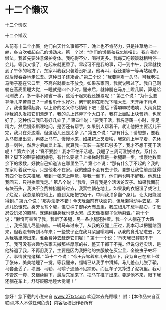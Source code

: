 # 十二个懒汉

十二个懒汉

十二个懒汉 

从前有十二个小厮，他们白天什么事都不干，晚上也不肯努力，只是往草地上一躺，各自吹嘘起自己的懒劲来。第一个说：“你们的懒惰和我怎能相比，我有我的懒法。我首先要注意保护身体。我吃得不少，喝得更多。我每天吃顿饭就稍稍停一会儿。等我又饿了，吃起来就更香了。早起可不是我的事，可一到中午，我早就找到了午休的地方了。东家叫我我只装着没听见，他再叫，我还要等一等再站起来，然后慢吞吞地走过去。这种日子还凑合。” 
第二个说：“我要照看一头马，可我老把马嚼子塞在它口里，不高兴就根本不放食。如果东家问，我就说喂过了。我自己则躺在燕麦里睡大觉，一睡就是四个小时。醒来后，就伸腿在马身上蹬几脚，算是给马刷洗了。多一事不如省一事，这活干起来我还嫌累呢！” 
第三个说：“为什么要拿活儿来苦自己？一点也没什么好处。我干脆躺在阳光下睡大觉，天开始下雨点了，我也懒得起身。以上帝的名义你尽情地下吧！最后下得噼噼啪啪响，大雨竟拔掉我的头发把它们漂走了，我的头上还弄了个大口子，我在上面贴上块膏药，也就好了。这种伤口我已有好几处了。” 
第四个说：“要我干活，我先游荡一小时，养足精力。然后慢条斯理地问，是否还有帮手。如果别人帮着干，就让他把主要活儿干完，我只在旁边看。但这活儿还是太多了。” 
第五个说：“那有什么！请想想，要我从马厩里出粪，再装上马车。慢慢地来，如果耙上叉着啥，我就向上半举着，先休息一刻钟，然后才把粪叉上车。就算我一天装一车那已够多了，我才不想干死干活呢！” 
第六个说：“真不要脸！我才不怕干活呢。我睡了三周可没脱过衣。系什么鞋？脚下的鞋要掉就掉吧，有什么要紧？上楼梯时我是一抬腿跟一步，慢慢地数着余下的级数，好教自己知道该在哪里坐下。” 
第七个说：“那有什么了不起的？我的东家盯着我干活，只是他老不在家。我的速度不会有虫子快，要想让我往前走就得有四个壮汉来推我。我到一张床上睡觉，等我一倒下，他们再也叫不醒我。他想让我回去，只得抬着我走。” 
第八个说：“我看，只有我是个活泼的汉子。如果我面前有块石头，我决不会费神抬腿跨过去，我索性躺在地上。如果我的衣服湿了或沾上了烂泥，我总是躺在地上，直到太阳把它晒干。中间我顶多翻个身儿，让太阳能照得到。” 
第九个说：“那办法挺不错！今天我面前有块面包，但我懒得动手去拿，差点儿没饿死。身旁也有个罐，但它样子那样大而且重，我压根儿不想举起它，宁愿忍受饥渴的煎熬，就连翻翻身我也觉太累，成天像根棍子似地躺着。” 
第十个说：“懒惰可害苦了我，我断了条腿，另一条小腿还肿着。我一个人躺在了大路上，我把腿儿尽量伸直。一辆马车过来了，从我的双腿上压过，我本可以把腿缩回来，但我没有听到马车来；一些蚊子正在我耳朵里嗡嗡叫，从我的鼻孔钻进去，又从我嘴里爬出来，谁会费神去赶走它们呢！” 
第十一个说：“昨天我已辞职不干了。我可没有兴趣为东家去搬那些厚厚的书，整天干都干不完。但说句老实话，是他辞退了我，不再用我了，主要是因为我把他的衣服放在灰尘里，全被虫子蛀坏了。事情就是这样。” 
第十二个说：“今天我驾着车儿去趟乡下，我为自己在车上做了张床，美美地睡了一觉。等我醒来，缰绳已从我手中滑掉，马儿差点儿脱了辕，马套全丢了，项圈、马勒、马嚼子通通不见踪影。而且车子又掉进了泥坑里。我可不管这一套，又继续躺下，最后东家来了，把马车推了出来。要是他不来，眼下我还躺在车上，舒舒服服地睡大觉呢！” 

                  
--------------------
您好！您下载的小说来自 www.27txt.com 欢迎常去光顾哦！
附：【本作品来自互联网,本人不做任何负责】内容版权归作者所有